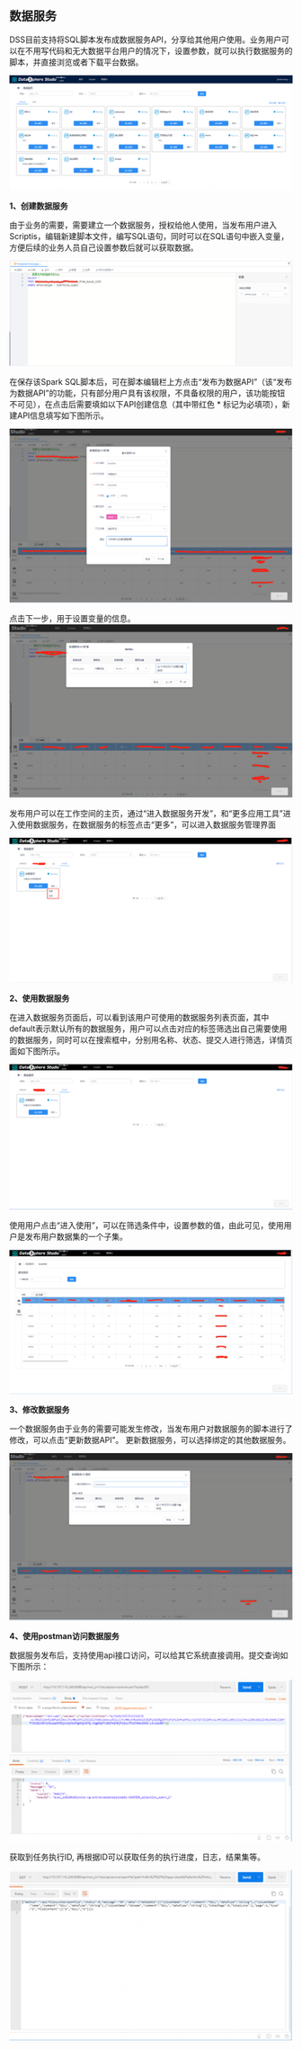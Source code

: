 数据服务
----------

DSS目前支持将SQL脚本发布成数据服务API，分享给其他用户使用。业务用户可以在不用写代码和无大数据平台用户的情况下，设置参数，就可以执行数据服务的脚本，并直接浏览或者下载平台数据。

![](../Images/apiservice/c65f98286cd82f3d9100f602a31f4302.png)

**1、创建数据服务**

由于业务的需要，需要建立一个数据服务，授权给他人使用，当发布用户进入Scriptis，编辑新建脚本文件，编写SQL语句，同时可以在SQL语句中嵌入变量，方便后续的业务人员自己设置参数后就可以获取数据。

![](../Images/apiservice/b7f2ba78f56e660c9345895205cd47ed.png)


在保存该Spark SQL脚本后，可在脚本编辑栏上方点击“发布为数据API”（该“发布为数据API”的功能，只有部分用户具有该权限，不具备权限的用户，该功能按钮不可见），在点击后需要填如以下API创建信息（其中带红色
\* 标记为必填项），新建API信息填写如下图所示。

![](../Images/apiservice/105c29559c6ff03db92efc7cc0b7d15d.png)

点击下一步，用于设置变量的信息。
![](../Images/apiservice/c44c3ee7da22fdd19eb62379271a8410.png)


发布用户可以在工作空间的主页，通过“进入数据服务开发”，和“更多应用工具”进入使用数据服务，在数据服务的标签点击“更多”，可以进入数据服务管理界面

![](../Images/apiservice/150207df2ea89d2b0c2f3ccb8d46577b.png)



**2、使用数据服务**

在进入数据服务页面后，可以看到该用户可使用的数据服务列表页面，其中default表示默认所有的数据服务，用户可以点击对应的标签筛选出自己需要使用的数据服务，同时可以在搜索框中，分别用名称、状态、提交人进行筛选，详情页面如下图所示。

![](../Images/apiservice/50bd31ef9795efe92aa333f7ac8518c6.png)

使用用户点击“进入使用”，可以在筛选条件中，设置参数的值，由此可见，使用用户是发布用户数据集的一个子集。

![](../Images/apiservice/dfbf44e1fe710b76883fe0eb24346707.png)

**3、修改数据服务**

 一个数据服务由于业务的需要可能发生修改，当发布用户对数据服务的脚本进行了修改，可以点击“更新数据API”。
更新数据服务，可以选择绑定的其他数据服务。

![](../Images/apiservice/ff7b18b4eec06f5dfd2da1e3693e2e59.png)

**4、使用postman访问数据服务**

数据服务发布后，支持使用api接口访问，可以给其它系统直接调用。提交查询如下图所示：

![](../Images/apiservice/postman01.png)

获取到任务执行ID, 再根据ID可以获取任务的执行进度，日志，结果集等。

![](../Images/apiservice/postman02.png)


